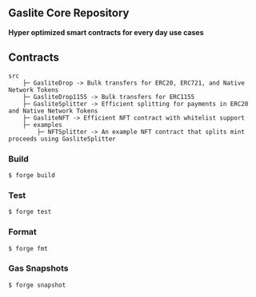 ## Gaslite Core Repository

**Hyper optimized smart contracts for every day use cases**


## Contracts
```
src
    ├─ GasliteDrop -> Bulk transfers for ERC20, ERC721, and Native Network Tokens
    ├─ GasliteDrop1155 -> Bulk transfers for ERC1155
    ├─ GasliteSplitter -> Efficient splitting for payments in ERC20 and Native Network Tokens
    ├─ GasliteNFT -> Efficient NFT contract with whitelist support
    ├─ examples
        ├─ NFTSplitter -> An example NFT contract that splits mint proceeds using GasliteSplitter
```

### Build

```shell
$ forge build
```

### Test

```shell
$ forge test
```

### Format

```shell
$ forge fmt
```

### Gas Snapshots

```shell
$ forge snapshot
```

